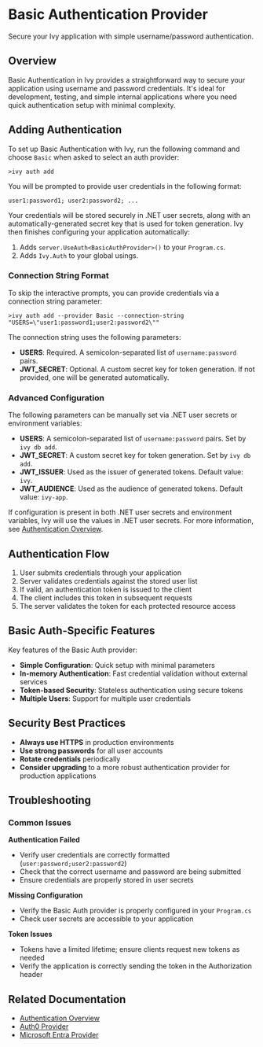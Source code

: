# Basic Authentication Provider

<Ingress>
Secure your Ivy application with simple username/password authentication.
</Ingress>

## Overview

Basic Authentication in Ivy provides a straightforward way to secure your application using username and password credentials. It's ideal for development, testing, and simple internal applications where you need quick authentication setup with minimal complexity.

## Adding Authentication

To set up Basic Authentication with Ivy, run the following command and choose `Basic` when asked to select an auth provider:

```terminal
>ivy auth add
```

You will be prompted to provide user credentials in the following format:

```text
user1:password1; user2:password2; ...
```

Your credentials will be stored securely in .NET user secrets, along with an automatically-generated secret key that is used for token generation. Ivy then finishes configuring your application automatically:

1. Adds `server.UseAuth<BasicAuthProvider>()` to your `Program.cs`.
2. Adds `Ivy.Auth` to your global usings.

### Connection String Format

To skip the interactive prompts, you can provide credentials via a connection string parameter:

```terminal
>ivy auth add --provider Basic --connection-string "USERS=\"user1:password1;user2:password2\""
```

The connection string uses the following parameters:

- **USERS**: Required. A semicolon-separated list of `username:password` pairs.
- **JWT_SECRET**: Optional. A custom secret key for token generation. If not provided, one will be generated automatically.

### Advanced Configuration

The following parameters can be manually set via .NET user secrets or environment variables:

- **USERS**: A semicolon-separated list of `username:password` pairs. Set by `ivy db add`.
- **JWT_SECRET**: A custom secret key for token generation. Set by `ivy db add`.
- **JWT_ISSUER**: Used as the issuer of generated tokens. Default value: `ivy`.
- **JWT_AUDIENCE**: Used as the audience of generated tokens. Default value: `ivy-app`.

If configuration is present in both .NET user secrets and environment variables, Ivy will use the values in .NET user secrets. For more information, see [Authentication Overview](Overview.md).

## Authentication Flow

1. User submits credentials through your application
2. Server validates credentials against the stored user list
3. If valid, an authentication token is issued to the client
4. The client includes this token in subsequent requests
5. The server validates the token for each protected resource access

## Basic Auth-Specific Features

Key features of the Basic Auth provider:

- **Simple Configuration**: Quick setup with minimal parameters
- **In-memory Authentication**: Fast credential validation without external services
- **Token-based Security**: Stateless authentication using secure tokens
- **Multiple Users**: Support for multiple user credentials

## Security Best Practices

- **Always use HTTPS** in production environments
- **Use strong passwords** for all user accounts
- **Rotate credentials** periodically
- **Consider upgrading** to a more robust authentication provider for production applications

## Troubleshooting

### Common Issues

**Authentication Failed**
- Verify user credentials are correctly formatted (`user:password;user2:password2`)
- Check that the correct username and password are being submitted
- Ensure credentials are properly stored in user secrets

**Missing Configuration**
- Verify the Basic Auth provider is properly configured in your `Program.cs`
- Check user secrets are accessible to your application

**Token Issues**
- Tokens have a limited lifetime; ensure clients request new tokens as needed
- Verify the application is correctly sending the token in the Authorization header

## Related Documentation

- [Authentication Overview](Overview.md)
- [Auth0 Provider](Auth0.md)
- [Microsoft Entra Provider](MicrosoftEntra.md)
